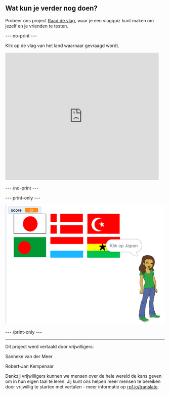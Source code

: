 ## Wat kun je verder nog doen?

Probeer ons project [Raad de vlag](https://projects.raspberrypi.org/nl-NL/projects/guess-the-flag?utm_source=pathway&utm_medium=whatnext&utm_campaign=projects), waar je een vlagquiz kunt maken om jezelf en je vrienden te testen.

--- no-print ---

Klik op de vlag van het land waarnaar gevraagd wordt.

<div class="scratch-preview">
  <iframe allowtransparency="true" width="485" height="402" src="https://scratch.mit.edu/projects/embed/276891625/?autostart=false" frameborder="0" scrolling="no"></iframe>
</div>

--- /no-print ---

--- print-only ---

![Voltooid spel](images/finished-game.png)

--- /print-only ---


***
Dit project werd vertaald door vrijwilligers:

Sanneke van der Meer

Robert-Jan Kempenaar

Dankzij vrijwilligers kunnen we mensen over de hele wereld de kans geven om in hun eigen taal te leren. Jij kunt ons helpen meer mensen te bereiken door vrijwillig te starten met vertalen - meer informatie op [rpf.io/translate](https://rpf.io/translate).